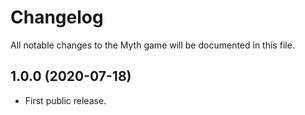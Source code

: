# Changelog

All notable changes to the Myth game will be documented in this file.

## 1.0.0 (2020-07-18)

* First public release.
